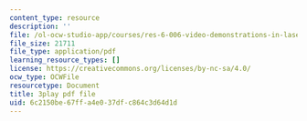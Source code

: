 ```yaml
---
content_type: resource
description: ''
file: /ol-ocw-studio-app/courses/res-6-006-video-demonstrations-in-lasers-and-optics-spring-2008/6c2150be67ffa4e037dfc864c3d64d1d_goPg4-iVa1s.pdf
file_size: 21711
file_type: application/pdf
learning_resource_types: []
license: https://creativecommons.org/licenses/by-nc-sa/4.0/
ocw_type: OCWFile
resourcetype: Document
title: 3play pdf file
uid: 6c2150be-67ff-a4e0-37df-c864c3d64d1d
---
```

